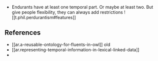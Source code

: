 

- Endurants have at least one temporal part. Or maybe at least two. But give people flexibility, they can always add restrictions
![[t.phil.perdurantism#features]]

## References

- [[ar.a-reusable-ontology-for-fluents-in-owl]] old
- [[ar.representing-temporal-information-in-lexical-linked-data]]
- 
